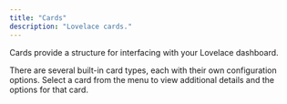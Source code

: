 ```yaml
---
title: "Cards"
description: "Lovelace cards."
---
```


Cards provide a structure for interfacing with your Lovelace dashboard.

There are several built-in card types, each with their own configuration options. Select a card from the menu to view additional details and the options for that card.
